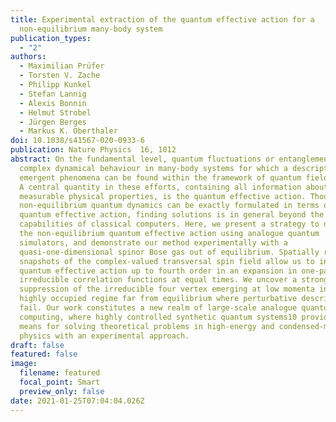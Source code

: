 ```yaml
---
title: Experimental extraction of the quantum effective action for a
  non-equilibrium many-body system
publication_types:
  - "2"
authors:
  - Maximilian Prüfer
  - Torsten V. Zache
  - Philipp Kunkel
  - Stefan Lannig
  - Alexis Bonnin
  - Helmut Strobel
  - Jürgen Berges
  - Markus K. Oberthaler
doi: 10.1038/s41567-020-0933-6
publication: Nature Physics  16, 1012
abstract: On the fundamental level, quantum fluctuations or entanglement lead to
  complex dynamical behaviour in many-body systems for which a description as
  emergent phenomena can be found within the framework of quantum field theory.
  A central quantity in these efforts, containing all information about the
  measurable physical properties, is the quantum effective action. Though
  non-equilibrium quantum dynamics can be exactly formulated in terms of the
  quantum effective action, finding solutions is in general beyond the
  capabilities of classical computers. Here, we present a strategy to determine
  the non-equilibrium quantum effective action using analogue quantum
  simulators, and demonstrate our method experimentally with a
  quasi-one-dimensional spinor Bose gas out of equilibrium. Spatially resolved
  snapshots of the complex-valued transversal spin field allow us to infer the
  quantum effective action up to fourth order in an expansion in one-particle
  irreducible correlation functions at equal times. We uncover a strong
  suppression of the irreducible four vertex emerging at low momenta in the
  highly occupied regime far from equilibrium where perturbative descriptions
  fail. Our work constitutes a new realm of large-scale analogue quantum
  computing, where highly controlled synthetic quantum systems10 provide the
  means for solving theoretical problems in high-energy and condensed-matter
  physics with an experimental approach.
draft: false
featured: false
image:
  filename: featured
  focal_point: Smart
  preview_only: false
date: 2021-01-25T07:04:04.026Z
---
```

